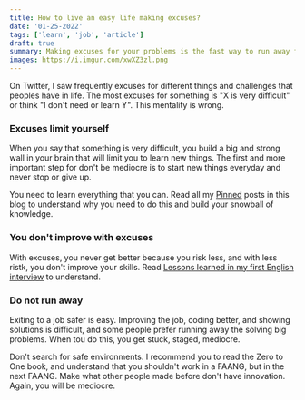 ```yaml
---
title: How to live an easy life making excuses?
date: '01-25-2022'
tags: ['learn', 'job', 'article']
draft: true
summary: Making excuses for your problems is the fast way to run away from hard things.
images: https://i.imgur.com/xwXZ3zl.png
---
```


On Twitter, I saw frequently excuses for different things and challenges that peoples have in life. The most excuses for something is "X is very difficult" or think "I don't need or learn Y". This mentality is wrong.

### Excuses limit yourself

When you say that something is very difficult, you build a big and strong wall in your brain that will limit you to learn new things. The first and more important step for don't be mediocre is to start new things everyday and never stop or give up.

You need to learn everything that you can. Read all my [Pinned](/pinned) posts in this blog to understand why you need to do this and build your snowball of knowledge.

### You don't improve with excuses

With excuses, you never get better because you risk less, and with less ristk, you don't improve your skills. Read [Lessons learned in my first English interview](/blog/my-first-english-interview) to understand.

### Do not run away

Exiting to a job safer is easy. Improving the job, coding better, and showing solutions is difficult, and some people prefer running away the solving big problems. When tou do this, you get stuck, staged, mediocre.

Don't search for safe environments. I recommend you to read the Zero to One book, and understand that you shouldn't work in a FAANG, but in the next FAANG. Make what other people made before don't have innovation. Again, you will be mediocre.
